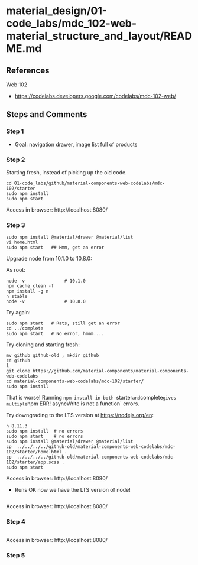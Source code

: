 
# material_design/01-code_labs/mdc_102-web-material_structure_and_layout/README.md

## References

Web 102

- https://codelabs.developers.google.com/codelabs/mdc-102-web/

## Steps and Comments

### Step 1

- Goal: navigation drawer, image list full of products

### Step 2

Starting fresh, instead of picking up the old code.

```
cd 01-code_labs/github/material-components-web-codelabs/mdc-102/starter
sudo npm install
sudo npm start
```

Access in browser: http://localhost:8080/

### Step 3

```
sudo npm install @material/drawer @material/list
vi home.html
sudo npm start   ## Hmm, get an error
```

Upgrade node from 10.1.0 to 10.8.0:

As root:

```
node -v               # 10.1.0
npm cache clean -f
npm install -g n
n stable
node -v               # 10.8.0
```

Try again:

```
sudo npm start   # Rats, still get an error
cd ../complete
sudo npm start   # No error, hmmm....
```

Try cloning and starting fresh:

```
mv github github-old ; mkdir github
cd github
l
git clone https://github.com/material-components/material-components-web-codelabs
cd material-components-web-codelabs/mdc-102/starter/
sudo npm install
```

That is worse!  Running `npm install in both `starter` and `complete` gives multiple `npm ERR! asyncWrite is not a function` errors.

Try downgrading to the LTS version at https://nodejs.org/en:

```
n 8.11.3
sudo npm install  # no errors
sudo npm start    # no errors
sudo npm install @material/drawer @material/list
cp  ../../../../github-old/material-components-web-codelabs/mdc-102/starter/home.html .
cp  ../../../../github-old/material-components-web-codelabs/mdc-102/starter/app.scss .
sudo npm start
```

Access in browser: http://localhost:8080/

- Runs OK now we have the LTS version of node!


```
```

Access in browser: http://localhost:8080/

### Step 4

```
```

Access in browser: http://localhost:8080/

### Step 5

```
```

